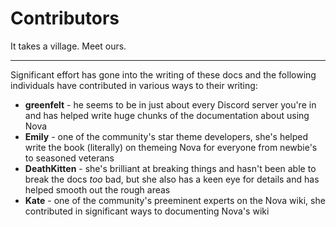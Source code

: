 # Contributors

It takes a village. Meet ours.

---

Significant effort has gone into the writing of these docs and the following individuals have contributed in various ways to their writing:

- **greenfelt** - he seems to be in just about every Discord server you're in and has helped write huge chunks of the documentation about using Nova
- **Emily** - one of the community's star theme developers, she's helped write the book (literally) on themeing Nova for everyone from newbie's to seasoned veterans
- **DeathKitten** - she's brilliant at breaking things and hasn't been able to break the docs *too* bad, but she also has a keen eye for details and has helped smooth out the rough areas
- **Kate** - one of the community's preeminent experts on the Nova wiki, she contributed in significant ways to documenting Nova's wiki
